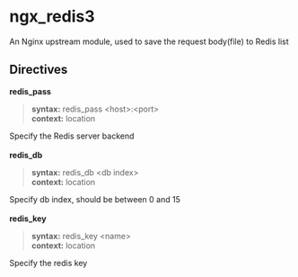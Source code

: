 # ngx_redis3
An Nginx upstream module, used to save the request body(file) to Redis list


Directives
----------

**redis_pass**
 > **syntax:** redis_pass &lt;host&gt;:&lt;port&gt;  
 > **context:** location  

Specify the Redis server backend  
<br>
**redis_db**
 > **syntax:** redis_db &lt;db index&gt;  
 > **context:** location  

Specify db index, should be between 0 and 15  
<br>
**redis_key**  
 > **syntax:** redis_key &lt;name&gt;  
 > **context:** location  

Specify the redis key  
